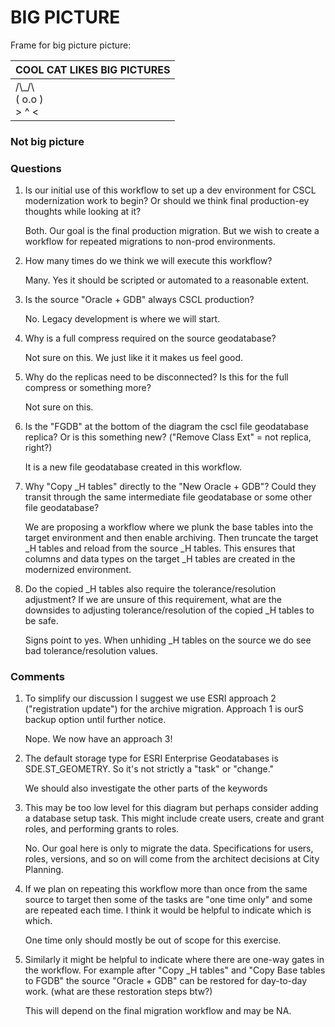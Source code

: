 # BIG PICTURE

Frame for big picture picture:

| COOL CAT LIKES BIG PICTURES   |
|---|
|   /\\_/\ <br> ( o.o )  <br>  > ^ < |



### Not big picture

### Questions

1. Is our initial use of this workflow to set up a dev environment for CSCL modernization work to begin?  Or should we think final production-ey thoughts while looking at it?

    Both. Our goal is the final production migration. But we wish to create a workflow for repeated migrations to non-prod environments.

2. How many times do we think we will execute this workflow?

    Many. Yes it should be scripted or automated to a reasonable extent.

3. Is the source "Oracle + GDB" always CSCL production?

    No. Legacy development is where we will start.

4. Why is a full compress required on the source geodatabase?

    Not sure on this.  We just like it it makes us feel good.

5. Why do the replicas need to be disconnected?  Is this for the full compress or something more?

    Not sure on this.

6. Is the "FGDB" at the bottom of the diagram the cscl file geodatabase replica? Or is this something new? ("Remove Class Ext" = not replica, right?)


    It is a new file geodatabase created  in this workflow.

7. Why "Copy _H tables" directly to the "New Oracle + GDB"? Could they transit through the same intermediate file geodatabase or some other file geodatabase?

    We are proposing a workflow where we plunk the base tables into the target environment and then enable archiving.  Then truncate the target _H tables and reload from the source _H tables.  This ensures that columns and data types on the target _H tables are created in the modernized environment.   

8. Do the copied _H tables also require the tolerance/resolution adjustment? If we are unsure of this requirement, what are the downsides to adjusting tolerance/resolution of the copied _H tables to be safe.

    Signs point to yes.  When unhiding _H tables on the source we do see bad tolerance/resolution values.  

### Comments

1. To simplify our discussion I suggest we use ESRI approach 2 ("registration update") for the archive migration.  Approach 1 is ourS backup option until further notice.

    Nope.  We now have an approach 3!

2. The default storage type for ESRI Enterprise Geodatabases is SDE.ST_GEOMETRY. So it's not strictly a "task" or "change."

    We should also investigate the other parts of the keywords 

3. This may be too low level for this diagram but perhaps consider adding a database setup task.  This might include create users, create and grant roles, and performing grants to roles.

    No. Our goal here is only to migrate the data. Specifications for users, roles, versions, and so on will come from the architect decisions at City Planning.

4. If we plan on repeating this workflow more than once from the same source to target then some of the tasks are "one time only" and some are repeated each time. I think it would be helpful to indicate which is which.

    One time only should mostly be out of scope for this exercise.

5. Similarly it might be helpful to indicate where there are one-way gates in the workflow.  For example after "Copy _H tables" and "Copy Base tables to FGDB" the source "Oracle + GDB" can be restored for day-to-day work. (what are these restoration steps btw?)

    This will depend on the final migration workflow and may be NA.

